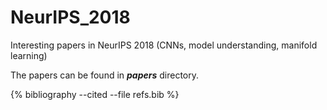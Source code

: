 # NeurIPS_2018
Interesting papers in NeurIPS 2018 (CNNs, model understanding, manifold learning)

The papers can be found in ___papers___ directory. 

{% bibliography --cited --file refs.bib %}
